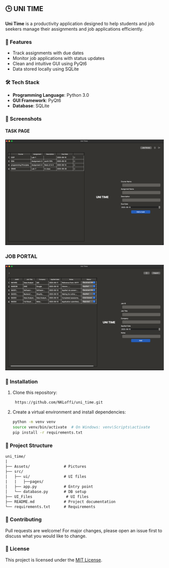 ## 🕒 UNI TIME

**Uni Time** is a productivity application designed to help students and job seekers manage their assignments and job applications efficiently.

### 🚀 Features

- Track assignments with due dates
- Monitor job applications with status updates
- Clean and intuitive GUI using PyQt6
- Data stored locally using SQLite

### 🛠️ Tech Stack

- **Programming Language**: Python 3.0 
- **GUI Framework**: PyQt6  
- **Database**: SQLite  

### 📸 Screenshots  

#### TASK PAGE
![Alt Text](Assets/task_page.png)

### JOB PORTAL
![Alt Text](Assets/job_portal.png)


### 🔧 Installation

1. Clone this repository:

   ```bash
    https://github.com/NKLoffi/uni_time.git
   ```

2. Create a virtual environment and install dependencies:

   ```bash
   python -m venv venv
   source venv/bin/activate  # On Windows: venv\Scripts\activate
   pip install -r requirements.txt
   ```

### 📂 Project Structure

```plaintext
uni_time/
|
├── Assets/               # Pictures
├── src/
│   ├── ui/               # UI files
|   |   ├──pages/               
│   ├── app.py            # Entry point
│   └── database.py       # DB setup
├── UI_Files               # UI files
├── README.md             # Project documentation
└── requirements.txt      # Requirements

```

### 🤝 Contributing

Pull requests are welcome! For major changes, please open an issue first to discuss what you would like to change.

### 📄 License

This project is licensed under the [MIT License](LICENSE).
